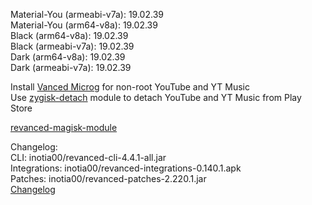 Material-You (armeabi-v7a): 19.02.39  
Material-You (arm64-v8a): 19.02.39  
Black (arm64-v8a): 19.02.39  
Black (armeabi-v7a): 19.02.39  
Dark (arm64-v8a): 19.02.39  
Dark (armeabi-v7a): 19.02.39  

Install [Vanced Microg](https://github.com/inotia00/VancedMicroG/releases) for non-root YouTube and YT Music  
Use [zygisk-detach](https://github.com/j-hc/zygisk-detach) module to detach YouTube and YT Music from Play Store  

[revanced-magisk-module](https://github.com/j-hc/revanced-magisk-module)  

Changelog:  
CLI: inotia00/revanced-cli-4.4.1-all.jar  
Integrations: inotia00/revanced-integrations-0.140.1.apk  
Patches: inotia00/revanced-patches-2.220.1.jar  
[Changelog](https://github.com/inotia00/revanced-patches/releases/tag/v2.220.1)  
